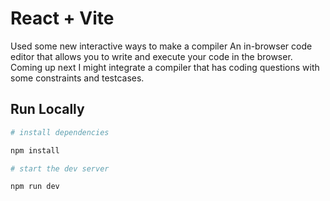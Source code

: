# React + Vite
Used some new interactive ways to make a compiler
An in-browser code editor that allows you to write and execute your code in the browser.
Coming up next I might integrate a compiler that has coding questions with some constraints and testcases.

## Run Locally

```bash
# install dependencies

npm install

# start the dev server

npm run dev
```
